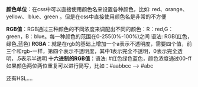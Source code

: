 **颜色单位**：在css中可以直接使用颜色名来设置各种颜色，比如: red、orange、 yellow、 blue、green 。但是在css中直接使用颜色名是非常的不方便

**RGB值**：RGB通过三种颜色的不同浓度来调配出不同的颜色：R：red,G：green，B：blue。每一种颜色的范围在0-255(0%-100%)之间
语法: RGB(红色，绿色,蓝色)
**RGBA**：就是在rgb的基础上增加一个a表示不透明度，需要四个值，前三个和rgb-一样，第四个表示不透明度，其中1表示完全不透明，0表示完全透明，.5表示半透明
**十六进制的RGB值**：语法: #红色绿色蓝色，颜色浓度通过00-ff 
如果颜色两位两位重复可以进行简写，比如：#aabbcc --> #abc 

还有HSL....